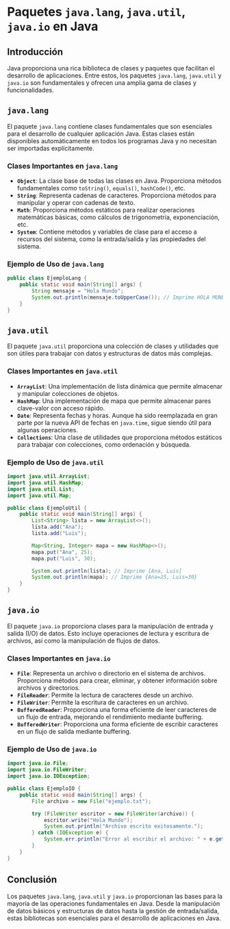 # Paquetes `java.lang`, `java.util`, `java.io` en Java

## Introducción

Java proporciona una rica biblioteca de clases y paquetes que facilitan el desarrollo de aplicaciones. Entre estos, los paquetes `java.lang`, `java.util` y `java.io` son fundamentales y ofrecen una amplia gama de clases y funcionalidades.

## `java.lang`

El paquete `java.lang` contiene clases fundamentales que son esenciales para el desarrollo de cualquier aplicación Java. Estas clases están disponibles automáticamente en todos los programas Java y no necesitan ser importadas explícitamente.

### Clases Importantes en `java.lang`

- **`Object`**: La clase base de todas las clases en Java. Proporciona métodos fundamentales como `toString()`, `equals()`, `hashCode()`, etc.
- **`String`**: Representa cadenas de caracteres. Proporciona métodos para manipular y operar con cadenas de texto.
- **`Math`**: Proporciona métodos estáticos para realizar operaciones matemáticas básicas, como cálculos de trigonometría, exponenciación, etc.
- **`System`**: Contiene métodos y variables de clase para el acceso a recursos del sistema, como la entrada/salida y las propiedades del sistema.

### Ejemplo de Uso de `java.lang`

```java
public class EjemploLang {
    public static void main(String[] args) {
        String mensaje = "Hola Mundo";
        System.out.println(mensaje.toUpperCase()); // Imprime HOLA MUNDO
    }
}
```

## `java.util`

El paquete `java.util` proporciona una colección de clases y utilidades que son útiles para trabajar con datos y estructuras de datos más complejas.

### Clases Importantes en `java.util`

- **`ArrayList`**: Una implementación de lista dinámica que permite almacenar y manipular colecciones de objetos.
- **`HashMap`**: Una implementación de mapa que permite almacenar pares clave-valor con acceso rápido.
- **`Date`**: Representa fechas y horas. Aunque ha sido reemplazada en gran parte por la nueva API de fechas en `java.time`, sigue siendo útil para algunas operaciones.
- **`Collections`**: Una clase de utilidades que proporciona métodos estáticos para trabajar con colecciones, como ordenación y búsqueda.

### Ejemplo de Uso de `java.util`

```java
import java.util.ArrayList;
import java.util.HashMap;
import java.util.List;
import java.util.Map;

public class EjemploUtil {
    public static void main(String[] args) {
        List<String> lista = new ArrayList<>();
        lista.add("Ana");
        lista.add("Luis");

        Map<String, Integer> mapa = new HashMap<>();
        mapa.put("Ana", 25);
        mapa.put("Luis", 30);

        System.out.println(lista); // Imprime [Ana, Luis]
        System.out.println(mapa); // Imprime {Ana=25, Luis=30}
    }
}
```

## `java.io`

El paquete `java.io` proporciona clases para la manipulación de entrada y salida (I/O) de datos. Esto incluye operaciones de lectura y escritura de archivos, así como la manipulación de flujos de datos.

### Clases Importantes en `java.io`

- **`File`**: Representa un archivo o directorio en el sistema de archivos. Proporciona métodos para crear, eliminar, y obtener información sobre archivos y directorios.
- **`FileReader`**: Permite la lectura de caracteres desde un archivo.
- **`FileWriter`**: Permite la escritura de caracteres en un archivo.
- **`BufferedReader`**: Proporciona una forma eficiente de leer caracteres de un flujo de entrada, mejorando el rendimiento mediante buffering.
- **`BufferedWriter`**: Proporciona una forma eficiente de escribir caracteres en un flujo de salida mediante buffering.

### Ejemplo de Uso de `java.io`

```java
import java.io.File;
import java.io.FileWriter;
import java.io.IOException;

public class EjemploIO {
    public static void main(String[] args) {
        File archivo = new File("ejemplo.txt");

        try (FileWriter escritor = new FileWriter(archivo)) {
            escritor.write("Hola Mundo");
            System.out.println("Archivo escrito exitosamente.");
        } catch (IOException e) {
            System.err.println("Error al escribir el archivo: " + e.getMessage());
        }
    }
}
```

## Conclusión

Los paquetes `java.lang`, `java.util` y `java.io` proporcionan las bases para la mayoría de las operaciones fundamentales en Java. Desde la manipulación de datos básicos y estructuras de datos hasta la gestión de entrada/salida, estas bibliotecas son esenciales para el desarrollo de aplicaciones en Java.
